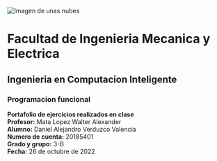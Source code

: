![Imagen de unas nubes](https://recursos.ucol.mx/tesis/img/logo_negro.png)
# Facultad de Ingenieria Mecanica y Electrica
## Ingenieria en Computacion Inteligente
### Programacion funcional  
**Portafolio de ejercicios realizados en clase**  
**Profesor:** Mata Lopez Walter Alexander  
**Alumno:** Daniel Alejandro Verduzco Valencia  
**Numero de cuenta:** 20185401  
**Grado y grupo:** 3-B  
**Fecha:** 26 de octubre de 2022
